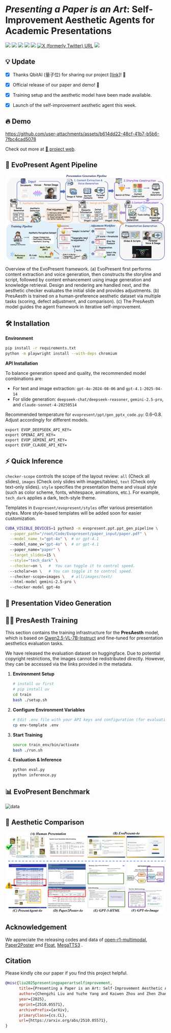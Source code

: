 # *Presenting a Paper is an Art*: Self-Improvement Aesthetic Agents for Academic Presentations

<a href='https://arxiv.org/abs/2510.05571'><img src='https://img.shields.io/badge/Paper-Arxiv-red'></a> <a href='https://evopresent.github.io/'><img src='https://img.shields.io/badge/Project-Page-green'></a> <a href='https://huggingface.co/datasets/TobyYang7/EvoPresent'><img src='https://img.shields.io/badge/🤗-Dataset-blue'></a> <a href='https://huggingface.co/LCZZZZ/PresAesth'><img src='https://img.shields.io/badge/🤗-Model-purple'></a> <a href='https://evopresent.github.io/'><img src='https://img.shields.io/badge/Demo-Live-orange'></a> <a href="https://x.com/xwang_lk/status/1975917585175642496" target="_blank"><img alt="X (formerly Twitter) URL" src="https://img.shields.io/twitter/url?url=https%3A%2F%2Fx.com%2F_akhaliq%2Fstatus%2F1927721150584390129"></a> <a href='https://mp.weixin.qq.com/s/_UvfTWG2Ub03XWDL7KchgA'><img src='https://img.shields.io/badge/Wexin-Blog-blue'></a>
    
 
 ## 💡 Update
- [X] Thanks QbitAI (量子位) for sharing our project [[link]](https://mp.weixin.qq.com/s/_UvfTWG2Ub03XWDL7KchgA)! 🎉
- [X] Official release of our paper and demo! 🎉
- [X] Training setup and the aesthetic model have been made available.
- [X] Launch of the self-improvement aesthetic agent this week.
  

 ## 🔥 Demo

https://github.com/user-attachments/assets/b614dd22-48cf-41b7-b5b6-7fbc4cad5078

Check out more at [🎨 project web](https://evopresent.github.io/).


## 🚀  EvoPresent Agent Pipeline

![Pipeline](asset/pipeline.png)

Overview of the EvoPresent framework. (a) EvoPresent first performs content extraction and voice generation, then constructs the storyline and script, followed by content enhancement using image generation and knowledge retrieval. Design and rendering are handled next, and the aesthetic checker evaluates the initial slide and provides adjustments. (b) PresAesth is trained on a human-preference aesthetic dataset via multiple tasks (scoring, defect adjustment, and comparison). (c) The PresAesth model guides the agent framework in iterative self-improvement.

## 🛠️  Installation

**Environment**
```bash
pip install -r requirements.txt
python -m playwright install --with-deps chromium
```

**API Installation**

To balance generation speed and quality, the recommended model combinations are:
- For text and image extraction: `gpt-4o-2024-08-06` and `gpt-4.1-2025-04-14`
- For slide generation: `deepseek-chat/deepseek-reasoner`, `gemini-2.5-pro`, and `claude-sonnet-4-20250514`
  
Recommended temperature for `evopresent/ppt/gen_pptx_code.py`: 0.6–0.8. Adjust accordingly for different models.
 
```
export EVOP_DEEPSEEK_API_KEY=
export OPENAI_API_KEY=
export EVOP_GEMINI_API_KEY=
export EVOP_CLAUDE_API_KEY=
```

## ⚡ Quick Inference
`checker-scope` controls the scope of the layout review: `all` (Check all slides), `images` (Check only slides with images/tables), `text` (Check only text-only slides).
`style` specifies the presentation theme and visual style (such as color scheme, fonts, whitespace, animations, etc.). For example, `tech_dark` applies a dark, tech-style theme. 

Templates in `Evopresent/evopresent/styles` offer various presentation styles. More style-based templates will be added soon for easier customization.
```bash
CUDA_VISIBLE_DEVICES=1 python3 -m evopresent.ppt.ppt_gen_pipeline \
  --paper_path="/root/Code/Evopresent/paper_input/paper.pdf" \
  --model_name_t="gpt-4o" \  # or gpt-4.1
  --model_name_v="gpt-4o" \  # or gpt-4.1
  --paper_name="paper" \
  --target_slides=15 \
  --style="tech_dark" \
  --checker=on \   #  You can toggle it to control speed.
  --scholar=on \   # You can toggle it to control speed.
  --checker-scope=images \   # all/images/text/
  --html-model gemini-2.5-pro \   
  --checker-model gpt-4o
```

## 🎥 Presentation Video Generation


## 🏋️‍♂️ PresAesth Training

This section contains the training infrastructure for the **PresAesth** model, which is based on [Qwen2.5-VL-7B-Instruct](https://huggingface.co/Qwen/Qwen2.5-VL-7B-Instruct) and fine-tuned for presentation aesthetics evaluation tasks.

We have released the evaluation dataset on huggingface. Due to potential copyright restrictions, the images cannot be redistributed directly. However, they can be accessed via the links provided in the metadata.

1. **Environment Setup**
   ```bash
   # install uv first
   # pip install uv
   cd train
   bash ./setup.sh
   ```

2. **Configure Environment Variables**
   ```bash
   # Edit .env file with your API keys and configuration (for evaluation and verification)
   cp env-template .env
   ```

3. **Start Training**
   ```bash
   source train_env/bin/activate
   bash ./run.sh
   ```

4. **Evaluation & Inference**
   ```bash
   python eval.py
   python inference.py
   ```

## 📊 EvoPresent Benchmark
![data](asset/data.jpg)

## 🎨 Aesthetic Comparison

![data](asset/compare.jpg)

## Acknowledgement
We appreciate the releasing codes and data of [open-r1-multimodal](https://github.com/EvolvingLMMs-Lab/open-r1-multimodal), [Paper2Poster](https://github.com/Paper2Poster/Paper2Poster/) and [Float](https://github.com/deepbrainai-research/float), [MegaTTS3](https://github.com/bytedance/MegaTTS3)  .

## Citation
Please kindly cite our paper if you find this project helpful.

```bibtex
@misc{liu2025presentingpaperartselfimprovement,
      title={Presenting a Paper is an Art: Self-Improvement Aesthetic Agents for Academic Presentations}, 
      author={Chengzhi Liu and Yuzhe Yang and Kaiwen Zhou and Zhen Zhang and Yue Fan and Yannan Xie and Peng Qi and Xin Eric Wang},
      year={2025},
      eprint={2510.05571},
      archivePrefix={arXiv},
      primaryClass={cs.CL},
      url={https://arxiv.org/abs/2510.05571}, 
}
```
